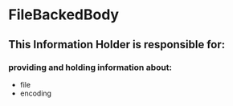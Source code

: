# FileBackedBody
## This Information Holder is responsible for:
### providing and holding information about: 
* file
* encoding
